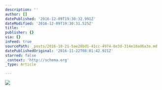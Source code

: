 ```yaml
---
description: ''
author: []
datePublished: '2016-12-09T19:30:32.991Z'
dateModified: '2016-12-09T19:30:31.525Z'
title: ''
publisher: {}
via: {}
inFeed: true
sourcePath: _posts/2016-10-21-5ae28bd1-41cc-4974-8e3d-314e18ad6a3a.md
datePublishedOriginal: '2016-11-22T08:01:42.921Z'
starred: false
_context: 'http://schema.org'
_type: Article

---
```

![](https://the-grid-user-content.s3-us-west-2.amazonaws.com/a5a3fcea-f978-4a3a-a246-0525f168ad5d.jpg)